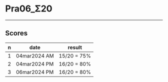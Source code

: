# Pra06_Σ20

---

## Scores
|n|date|result|
|-|----|------|
|1|04mar2024 AM|15/20 = 75%|
|2|04mar2024 PM|16/20 = 80%|
|3|06mar2024 PM|16/20 = 80%|
